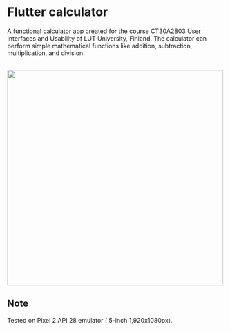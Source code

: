 # Flutter calculator
A functional calculator app created for the course CT30A2803 User Interfaces and Usability of LUT University, Finland. 
The calculator can perform simple mathematical functions like addition, subtraction, multiplication, and division.<br>
<br>

<img src="https://user-images.githubusercontent.com/68151686/203934793-b6b573af-dad3-4c28-aad1-fea04f930641.png" width="500">

## Note
Tested on Pixel 2 API 28 emulator ( 5-inch 1,920x1080px).

